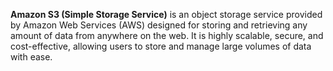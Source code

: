 **Amazon S3 (Simple Storage Service)** is an object storage service provided by Amazon Web Services (AWS) designed for storing and retrieving any amount of data from anywhere on the web. It is highly scalable, secure, and cost-effective, allowing users to store and manage large volumes of data with ease.


